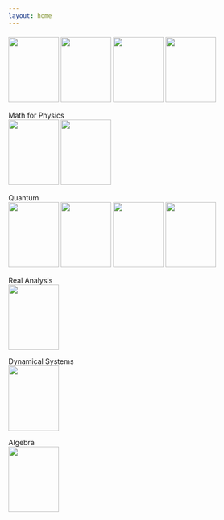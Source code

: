 ```yaml
---
layout: home
---
```


#### <span id=Math></span>
[<img src="https://images-na.ssl-images-amazon.com/images/S/compressed.photo.goodreads.com/books/1344751633i/967329.jpg" height=130 width=100>](https://cloudflare-ipfs.com/ipfs/bafykbzacedrenrixfa5c57r6he6kzw5vmad32pmsqcwc6c3izxmzcpzsm5fjc?filename=Garrity%20Math.pdf)
[<img src="https://images-na.ssl-images-amazon.com/images/S/compressed.photo.goodreads.com/books/1405939637i/1471873.jpg" height=130 width=100>](https://cloudflare-ipfs.com/ipfs/bafykbzacedntni6a5t6cx7djuxzlwnqgecnlxfmsilnexuiq3peyszcgpr6y2?filename=Princeton%20Math.pdf)
[<img src="https://images-na.ssl-images-amazon.com/images/S/compressed.photo.goodreads.com/books/1339192336i/292079.jpg" height=130 width=100>](https://cloudflare-ipfs.com/ipfs/bafykbzacediqi6w4w5ve6lgmfs4peujenjig2ifuijgwln3ofdrmsw4wxnfio?filename=Rudin%20Analysis.pdf)
[<img src="https://images-na.ssl-images-amazon.com/images/S/compressed.photo.goodreads.com/books/1416777796i/1768365.jpg" height=130 width=100/>](https://cloudflare-ipfs.com/ipfs/bafykbzacebimoj5fxfwpn4qd453h7kqwjcvebsgpvpblmoualp2ynpcshfg5e?filename=Spivak%20Calculus.pdf)

Math for Physics   
[<img src="https://images-na.ssl-images-amazon.com/images/S/compressed.photo.goodreads.com/books/1416777796i/1768365.jpg" height=130 width=100/>](https://cloudflare-ipfs.com/ipfs/bafykbzacebimoj5fxfwpn4qd453h7kqwjcvebsgpvpblmoualp2ynpcshfg5e?filename=Spivak%20Calculus.pdf)
[<img src="https://images-na.ssl-images-amazon.com/images/S/compressed.photo.goodreads.com/books/1394995706i/777145.jpg" height=130 width=100/>](https://cloudflare-ipfs.com/ipfs/bafykbzacebhxflddvz7ieiaesegigtfnnrjea37ny7b7jj7xz7icvxgz44hqw?filename=Riley%20MathMethods.pdf)

Quantum   
[<img src="https://images-na.ssl-images-amazon.com/images/S/compressed.photo.goodreads.com/books/1531832677i/37953277.jpg" height=130 width=100>](https://cloudflare-ipfs.com/ipfs/bafykbzacebxsnmgi4tshxvu7vtgi76jsgrxn4vetszrka23jux2xnm4zbctdu?filename=Griffiths%20Quantum.pdf)
[<img src="https://images-na.ssl-images-amazon.com/images/S/compressed.photo.goodreads.com/books/1416181819i/5299445.jpg" height=130 width=100>](https://cloudflare-ipfs.com/ipfs/bafykbzacebzqmupawkyxufi3m4lvn3oa2tthmzgnab6jvhu45wgi2yi66fbka?filename=Yanofsky%20Quantum%20Comp.pdf)
[<img src="https://images-na.ssl-images-amazon.com/images/S/compressed.photo.goodreads.com/books/1390170172i/18781405.jpg" height=130 width=100>](https://cloudflare-ipfs.com/ipfs/bafykbzacebyakf67srvcqxh2ne5ns3z5cjay4xcz3gclpgkk2mag3nj6yjakk?filename=Lancaster%20Quantum%20Gift.pdf)
[<img src="https://images-na.ssl-images-amazon.com/images/I/31T0cJ1+RmL._SX333_BO1,204,203,200_.jpg" height=130 width=100>](https://cloudflare-ipfs.com/ipfs/bafykbzacebjifr42qahwgrtmmvw5cjaqxh64v7s3ue6enxgcnvdhjywgpa4qq?filename=Takhtajan%20Quantum.pdf)

Real Analysis   
[<img src="https://images-na.ssl-images-amazon.com/images/S/compressed.photo.goodreads.com/books/1339192336i/292079.jpg" height=130 width=100>](https://cloudflare-ipfs.com/ipfs/bafykbzacediqi6w4w5ve6lgmfs4peujenjig2ifuijgwln3ofdrmsw4wxnfio?filename=Rudin%20Analysis.pdf)

Dynamical Systems   
[<img src="https://images-na.ssl-images-amazon.com/images/S/compressed.photo.goodreads.com/books/1409594620i/16763057.jpg" height=130 width=100>](https://cloudflare-ipfs.com/ipfs/bafykbzacecmzemisr3iwripnlprw3b6n2tsem54oixgi6zy3pvptadlvcen7m?filename=Jones%20Math%20Bio.pdf)

Algebra   
[<img src="https://images-na.ssl-images-amazon.com/images/I/41ZAZ8sS5lL._SX331_BO1,204,203,200_.jpg" height=130 width=100>](https://cloudflare-ipfs.com/ipfs/bafykbzacecpqn3ykta3eriyafodacucsqzulivqouzprhcr5od5ec7c6juts4?filename=Axler%20LinAlgebra.pdf)

